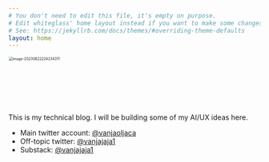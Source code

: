 ```yaml
---
# You don't need to edit this file, it's empty on purpose.
# Edit whiteglass' home layout instead if you want to make some changes.
# See: https://jekyllrb.com/docs/themes/#overriding-theme-defaults
layout: home
---
```


<div style="width: 100%; height: 100px; overflow: hidden;">
  <img src="https://www.puredestinations.co.uk/wp-content/uploads/2017/01/Amalfi-Italy-Picturesque-coastlines-in-Europe-luxury-europe-holidays-.jpg"
  alt="image-20230622224234311"
  style="zoom: 50%; width: 100%;" />
</div>
<p />

This is my technical blog. I will be building some of my AI/UX ideas here.

- Main twitter account: [@vanjaoljaca](https://twitter.com/vanjaoljaca)
- Off-topic twitter: [@vanjajaja1](https://twitter.com/vanjajaja1)
- Substack: [@vanjajaja1](https://vanjajaja1.substack.com/)



